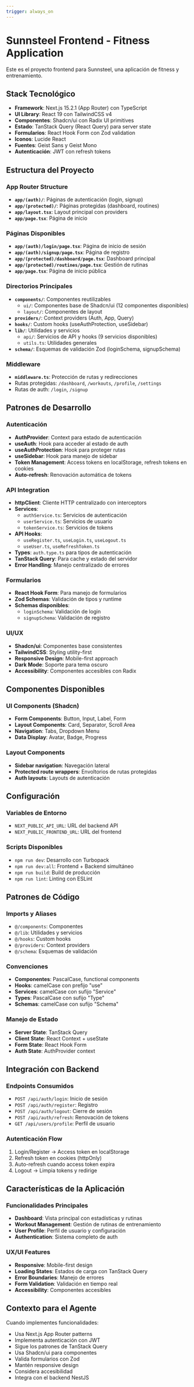 ```yaml
---
trigger: always_on
---
```


# Sunnsteel Frontend - Fitness Application

Este es el proyecto frontend para Sunnsteel, una aplicación de fitness y entrenamiento.

## Stack Tecnológico

- **Framework**: Next.js 15.2.1 (App Router) con TypeScript
- **UI Library**: React 19 con TailwindCSS v4
- **Componentes**: Shadcn/ui con Radix UI primitives
- **Estado**: TanStack Query (React Query) para server state
- **Formularios**: React Hook Form con Zod validation
- **Iconos**: Lucide React
- **Fuentes**: Geist Sans y Geist Mono
- **Autenticación**: JWT con refresh tokens

## Estructura del Proyecto

### App Router Structure

- **`app/(auth)/`**: Páginas de autenticación (login, signup)
- **`app/(protected)/`**: Páginas protegidas (dashboard, routines)
- **`app/layout.tsx`**: Layout principal con providers
- **`app/page.tsx`**: Página de inicio

### Páginas Disponibles

- **`app/(auth)/login/page.tsx`**: Página de inicio de sesión
- **`app/(auth)/signup/page.tsx`**: Página de registro
- **`app/(protected)/dashboard/page.tsx`**: Dashboard principal
- **`app/(protected)/routines/page.tsx`**: Gestión de rutinas
- **`app/page.tsx`**: Página de inicio pública

### Directorios Principales

- **`components/`**: Componentes reutilizables
  - `ui/`: Componentes base de Shadcn/ui (12 componentes disponibles)
  - `layout/`: Componentes de layout
- **`providers/`**: Context providers (Auth, App, Query)
- **`hooks/`**: Custom hooks (useAuthProtection, useSidebar)
- **`lib/`**: Utilidades y servicios
  - `api/`: Servicios de API y hooks (9 servicios disponibles)
  - `utils.ts`: Utilidades generales
- **`schema/`**: Esquemas de validación Zod (loginSchema, signupSchema)

### Middleware

- **`middleware.ts`**: Protección de rutas y redirecciones
- Rutas protegidas: `/dashboard`, `/workouts`, `/profile`, `/settings`
- Rutas de auth: `/login`, `/signup`

## Patrones de Desarrollo

### Autenticación

- **AuthProvider**: Context para estado de autenticación
- **useAuth**: Hook para acceder al estado de auth
- **useAuthProtection**: Hook para proteger rutas
- **useSidebar**: Hook para manejo de sidebar
- **Token Management**: Access tokens en localStorage, refresh tokens en cookies
- **Auto-refresh**: Renovación automática de tokens

### API Integration

- **httpClient**: Cliente HTTP centralizado con interceptors
- **Services**:
  - `authService.ts`: Servicios de autenticación
  - `userService.ts`: Servicios de usuario
  - `tokenService.ts`: Servicios de tokens
- **API Hooks**:
  - `useRegister.ts`, `useLogin.ts`, `useLogout.ts`
  - `useUser.ts`, `useRefreshToken.ts`
- **Types**: `auth.type.ts` para tipos de autenticación
- **TanStack Query**: Para cache y estado del servidor
- **Error Handling**: Manejo centralizado de errores

### Formularios

- **React Hook Form**: Para manejo de formularios
- **Zod Schemas**: Validación de tipos y runtime
- **Schemas disponibles**:
  - `loginSchema`: Validación de login
  - `signupSchema`: Validación de registro

### UI/UX

- **Shadcn/ui**: Componentes base consistentes
- **TailwindCSS**: Styling utility-first
- **Responsive Design**: Mobile-first approach
- **Dark Mode**: Soporte para tema oscuro
- **Accessibility**: Componentes accesibles con Radix

## Componentes Disponibles

### UI Components (Shadcn)

- **Form Components**: Button, Input, Label, Form
- **Layout Components**: Card, Separator, Scroll Area
- **Navigation**: Tabs, Dropdown Menu
- **Data Display**: Avatar, Badge, Progress

### Layout Components

- **Sidebar navigation**: Navegación lateral
- **Protected route wrappers**: Envoltorios de rutas protegidas
- **Auth layouts**: Layouts de autenticación

## Configuración

### Variables de Entorno

- `NEXT_PUBLIC_API_URL`: URL del backend API
- `NEXT_PUBLIC_FRONTEND_URL`: URL del frontend

### Scripts Disponibles

- `npm run dev`: Desarrollo con Turbopack
- `npm run dev:all`: Frontend + Backend simultáneo
- `npm run build`: Build de producción
- `npm run lint`: Linting con ESLint

## Patrones de Código

### Imports y Aliases

- `@/components`: Componentes
- `@/lib`: Utilidades y servicios
- `@/hooks`: Custom hooks
- `@/providers`: Context providers
- `@/schema`: Esquemas de validación

### Convenciones

- **Componentes**: PascalCase, functional components
- **Hooks**: camelCase con prefijo "use"
- **Services**: camelCase con sufijo "Service"
- **Types**: PascalCase con sufijo "Type"
- **Schemas**: camelCase con sufijo "Schema"

### Manejo de Estado

- **Server State**: TanStack Query
- **Client State**: React Context + useState
- **Form State**: React Hook Form
- **Auth State**: AuthProvider context

## Integración con Backend

### Endpoints Consumidos

- `POST /api/auth/login`: Inicio de sesión
- `POST /api/auth/register`: Registro
- `POST /api/auth/logout`: Cierre de sesión
- `POST /api/auth/refresh`: Renovación de tokens
- `GET /api/users/profile`: Perfil de usuario

### Autenticación Flow

1. Login/Register → Access token en localStorage
2. Refresh token en cookies (httpOnly)
3. Auto-refresh cuando access token expira
4. Logout → Limpia tokens y redirige

## Características de la Aplicación

### Funcionalidades Principales

- **Dashboard**: Vista principal con estadísticas y rutinas
- **Workout Management**: Gestión de rutinas de entrenamiento
- **User Profile**: Perfil de usuario y configuración
- **Authentication**: Sistema completo de auth

### UX/UI Features

- **Responsive**: Mobile-first design
- **Loading States**: Estados de carga con TanStack Query
- **Error Boundaries**: Manejo de errores
- **Form Validation**: Validación en tiempo real
- **Accessibility**: Componentes accesibles

## Contexto para el Agente

Cuando implementes funcionalidades:

- Usa Next.js App Router patterns
- Implementa autenticación con JWT
- Sigue los patrones de TanStack Query
- Usa Shadcn/ui para componentes
- Valida formularios con Zod
- Mantén responsive design
- Considera accesibilidad
- Integra con el backend NestJS
